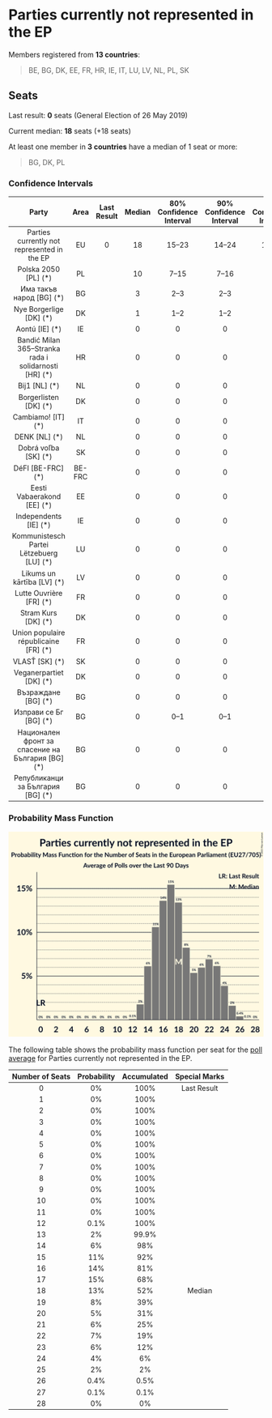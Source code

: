 # Parties currently not represented in the EP

Members registered from **13 countries**:

> BE, BG, DK, EE, FR, HR, IE, IT, LU, LV, NL, PL, SK

## Seats

Last result: **0** seats (General Election of 26 May 2019)

Current median: **18** seats (+18 seats)

At least one member in **3 countries** have a median of 1 seat or more:

> BG, DK, PL

### Confidence Intervals

| Party | Area | Last Result | Median | 80% Confidence Interval | 90% Confidence Interval | 95% Confidence Interval | 99% Confidence Interval |
|:-----:|:----:|:-----------:|:------:|:-----------------------:|:-----------------------:|:-----------------------:|:-----------------------:|
| Parties currently not represented in the EP | EU | 0 | 18 | 15–23 | 14–24 | 14–24 | 13–25 |
| Polska 2050 [PL] (*) | PL | | 10 | 7–15 | 7–16 | 7–16 | 6–17 |
| Има такъв народ [BG] (*) | BG | | 3 | 2–3 | 2–3 | 2–4 | 2–4 |
| Nye Borgerlige [DK] (*) | DK | | 1 | 1–2 | 1–2 | 1–2 | 1–2 |
| Aontú [IE] (*) | IE | | 0 | 0 | 0 | 0 | 0 |
| Bandić Milan 365–Stranka rada i solidarnosti [HR] (*) | HR | | 0 | 0 | 0 | 0 | 0 |
| Bij1 [NL] (*) | NL | | 0 | 0 | 0 | 0 | 0 |
| Borgerlisten [DK] (*) | DK | | 0 | 0 | 0 | 0 | 0 |
| Cambiamo! [IT] (*) | IT | | 0 | 0 | 0 | 0 | 0 |
| DENK [NL] (*) | NL | | 0 | 0 | 0 | 0 | 0 |
| Dobrá voľba [SK] (*) | SK | | 0 | 0 | 0 | 0 | 0 |
| DéFI [BE-FRC] (*) | BE-FRC | | 0 | 0 | 0 | 0 | 0 |
| Eesti Vabaerakond [EE] (*) | EE | | 0 | 0 | 0 | 0 | 0 |
| Independents [IE] (*) | IE | | 0 | 0 | 0 | 0 | 0 |
| Kommunistesch Partei Lëtzebuerg [LU] (*) | LU | | 0 | 0 | 0 | 0 | 0 |
| Likums un kārtība [LV] (*) | LV | | 0 | 0 | 0 | 0 | 0 |
| Lutte Ouvrière [FR] (*) | FR | | 0 | 0 | 0 | 0 | 0 |
| Stram Kurs [DK] (*) | DK | | 0 | 0 | 0 | 0 | 0 |
| Union populaire républicaine [FR] (*) | FR | | 0 | 0 | 0 | 0 | 0 |
| VLASŤ [SK] (*) | SK | | 0 | 0 | 0 | 0 | 0 |
| Veganerpartiet [DK] (*) | DK | | 0 | 0 | 0 | 0 | 0 |
| Възраждане [BG] (*) | BG | | 0 | 0 | 0 | 0 | 0 |
| Изправи се Бг [BG] (*) | BG | | 0 | 0–1 | 0–1 | 0–1 | 0–2 |
| Национален фронт за спасение на България [BG] (*) | BG | | 0 | 0 | 0 | 0 | 0 |
| Републиканци за България [BG] (*) | BG | | 0 | 0 | 0 | 0 | 0 |

### Probability Mass Function

![Graph with seats probability mass function not yet produced](average-2021-01-31-seats-pmf-partiescurrentlynotrepresentedintheep.png "Seats Probability Mass Function")

The following table shows the probability mass function per seat for the [poll average](average-2021-01-31.html) for Parties currently not represented in the EP.

| Number of Seats | Probability | Accumulated | Special Marks |
|:---------------:|:-----------:|:-----------:|:-------------:|
| 0 | 0% | 100% | Last Result |
| 1 | 0% | 100% |  |
| 2 | 0% | 100% |  |
| 3 | 0% | 100% |  |
| 4 | 0% | 100% |  |
| 5 | 0% | 100% |  |
| 6 | 0% | 100% |  |
| 7 | 0% | 100% |  |
| 8 | 0% | 100% |  |
| 9 | 0% | 100% |  |
| 10 | 0% | 100% |  |
| 11 | 0% | 100% |  |
| 12 | 0.1% | 100% |  |
| 13 | 2% | 99.9% |  |
| 14 | 6% | 98% |  |
| 15 | 11% | 92% |  |
| 16 | 14% | 81% |  |
| 17 | 15% | 68% |  |
| 18 | 13% | 52% | Median |
| 19 | 8% | 39% |  |
| 20 | 5% | 31% |  |
| 21 | 6% | 25% |  |
| 22 | 7% | 19% |  |
| 23 | 6% | 12% |  |
| 24 | 4% | 6% |  |
| 25 | 2% | 2% |  |
| 26 | 0.4% | 0.5% |  |
| 27 | 0.1% | 0.1% |  |
| 28 | 0% | 0% |  |


